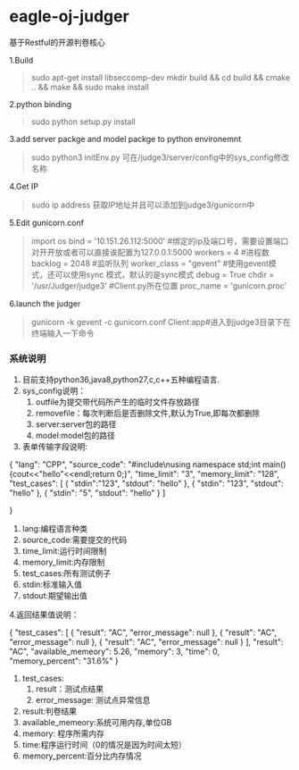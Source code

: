 # eagle-oj-judger
基于Restful的开源判卷核心

1.Build
>sudo apt-get install libseccomp-dev
mkdir build && cd build && cmake .. && make && sudo make install

2.python binding
>sudo python setup.py install

3.add server packge and model packge to python environemnt
> sudo python3 initEnv.py 
可在/judge3/server/config中的sys_config修改名称

4.Get IP
> sudo ip address
> 获取IP地址并且可以添加到judge3/gunicorn中

5.Edit gunicorn.conf

>import os
bind = '10.151.26.112:5000'   #绑定的ip及端口号，需要设置端口对开开放或者可以直接诶配置为127.0.0.1:5000
workers = 4     #进程数
backlog = 2048      #监听队列
worker_class = "gevent"     #使用gevent模式，还可以使用sync 模式，默认的是sync模式
debug = True
chdir = '/usr/Judger/judge3' #Client.py所在位置
proc_name = 'gunicorn.proc'

6.launch the judger
> gunicorn -k gevent -c gunicorn.conf Client:app#进入到judge3目录下在终端输入一下命令


### 系统说明
1. 目前支持python36,java8,python27,c,c++五种编程语言.
2. sys_config说明：
	1.  outfile为提交带代码所产生的临时文件存放路径
	2.  removefile：每次判断后是否删除文件,默认为True,即每次都删除
	3.  server:server包的路径
	4.  model:model包的路径
3.  表单传输字段说明:
> 
 {
    "lang": "CPP",
    "source_code": "#include<iostream>\nusing namespace std;int main(){cout<<\"hello\"<<endl;return 0;}",
    "time_limit": "3",
    "memory_limit": "128",
    "test_cases": [
      {
        "stdin":"123",
        "stdout": "hello"
      },
      {
        "stdin": "123",
        "stdout": "hello"
      },
      {
        "stdin": "5",
        "stdout": "hello"
      }
    ]

  }
  
  1. lang:编程语言种类
  2. source_code:需要提交的代码
  3. time_limit:运行时间限制
  4. memory_limit:内存限制
  5. test_cases:所有测试例子
  6. stdin:标准输入值
  7. stdout:期望输出值

4.返回结果值说明：
> 
{
    "test_cases": [
        {
            "result": "AC",
            "error_message": null
        },
        {
            "result": "AC",
            "error_message": null
        },
        {
            "result": "AC",
            "error_message": null
        }
    ],
    "result": "AC",
    "available_memeory": 5.26,
    "memory": 3,
    "time": 0,
    "memory_percent": "31.6%"
}

1. test_cases:
	1. result：测试点结果
	2. error_message: 测试点异常信息
2. result:判卷结果
3. available_memeory:系统可用内存,单位GB
4. memory: 程序所需内存
5. time:程序运行时间（0的情况是因为时间太短）
6. memory_percent:百分比内存情况
